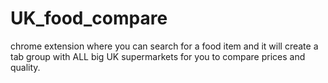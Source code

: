 # UK_food_compare
chrome extension where you can search for a food item and it will create a tab group with ALL big UK supermarkets for you to compare prices and quality.
